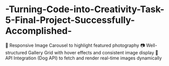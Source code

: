 # -Turning-Code-into-Creativity-Task-5-Final-Project-Successfully-Accomplished-
🎠 Responsive Image Carousel to highlight featured photography  📷 Well-structured Gallery Grid with hover effects and consistent image display  🔗 API Integration (Dog API) to fetch and render real-time images dynamically
